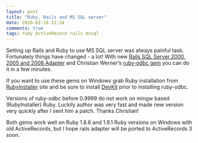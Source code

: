 ```yaml
---
layout: post
title: "Ruby, Rails and MS SQL server"
date: 2010-02-18 22:34
comments: true
tags: ruby ActiveRecord rails mssql
---
```

Setting up Rails and Ruby to use MS SQL server was always painful task. Fortunately things have changed - a lot! With new [Rails SQL Server 2000, 2005 and 2008 Adapter](http://github.com/rails-sqlserver/2000-2005-adapter) and Christian Werner’s [ruby-odbc gem](http://www.ch-werner.de/rubyodbc) you can do it in a few minutes.

If you want to use these gems on Windows grab Ruby installation from [RubyInstaller](http://www.rubyinstaller.org) site and be sure to install [DevKit](http://rubyforge.org/frs/download.php/66888/devkit-3.4.5r3-20091110.7z) prior to installing ruby-odbc.

Versions of ruby-odbc before 0.9999 do not work on mingw based (RubyInstaller) Ruby. Luckily author was very fast and made new version very quickly after I sent him a patch. Thanks Christian!

Both gems work well on Ruby 1.8.6 and 1.9.1 Ruby versions on Windows with old ActiveRecords, but I hope rails adapter will be ported to ActiveRecords 3 soon.
